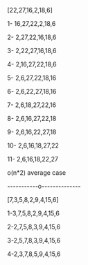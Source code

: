 [22,27,16,2,18,6]

1- 16,27,22,2,18,6

2- 2,27,22,16,18,6

3- 2,22,27,16,18,6

4- 2,16,27,22,18,6

5- 2,6,27,22,18,16

6- 2,6,22,27,18,16

7- 2,6,18,27,22,16

8- 2,6,16,27,22,18

9- 2,6,16,22,27,18

10- 2,6,16,18,27,22

11- 2,6,16,18,22,27

o(n*2) average case

-----------o--------------

[7,3,5,8,2,9,4,15,6]

1-3,7,5,8,2,9,4,15,6

2-2,7,5,8,3,9,4,15,6

3-2,5,7,8,3,9,4,15,6

4-2,3,7,8,5,9,4,15,6
